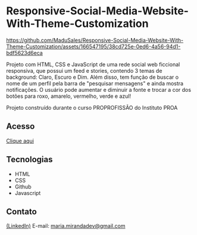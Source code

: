# Responsive-Social-Media-Website-With-Theme-Customization

https://github.com/MaduSales/Responsive-Social-Media-Website-With-Theme-Customization/assets/166547195/38cd725e-0ed6-4a56-94d1-bdf5623d6eca



Projeto com HTML, CSS e JavaScript de uma rede social web ficcional responsiva, que possui um feed e stories, contendo 3 temas de background: Claro, Escuro e Dim. Além disso, tem função de  buscar o nome de um perfil pela barra de "pesquisar mensagens" e ainda mostra notificações. O usuário pode aumentar e diminuir a fonte e trocar a cor dos botões para roxo, amarelo, vermelho, verde e azul!

Projeto construído durante o curso PROPROFISSÃO do Instituto PROA


## Acesso
[Clique aqui](https://madusales.github.io/Responsive-Social-Media-Website-With-Theme-Customization/)

## Tecnologias
- HTML
- CSS
- Github
- Javascript

## Contato
[(LinkedIn)](www.linkedin.com/in/mariaeduardasales)
E-mail: maria.mirandadev@gmail.com
